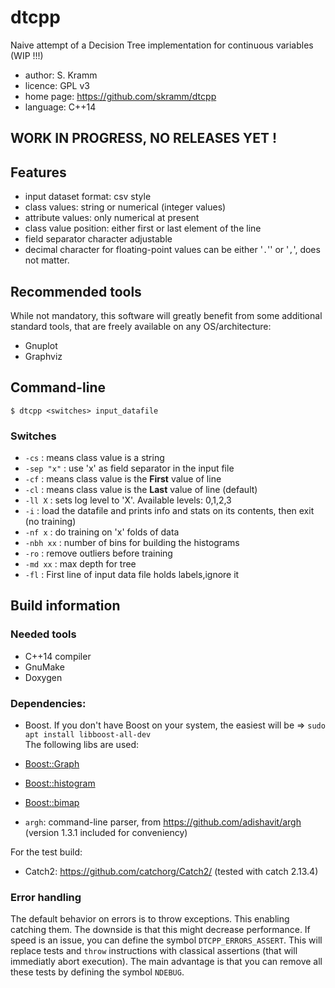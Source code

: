 # dtcpp
Naive attempt of a Decision Tree implementation for continuous variables (WIP !!!)

* author: S. Kramm
* licence: GPL v3
* home page: https://github.com/skramm/dtcpp
* language: C++14


## WORK IN PROGRESS, NO RELEASES YET !


## Features
* input dataset format: csv style
 * class values: string or numerical (integer values)
 * attribute values: only numerical at present
 * class value position: either first or last element of the line
 * field separator character adjustable
 * decimal character for floating-point values can be either '`.`'' or '`,`', does not matter.

## Recommended tools

While not mandatory, this software will greatly benefit from some additional standard tools,
that are freely available on any OS/architecture:
* Gnuplot
* Graphviz


## Command-line

`$ dtcpp <switches> input_datafile`

### Switches

* `-cs` : means class value is a string
* `-sep "x"` : use 'x' as field separator in the input file
* `-cf` : means class value is the **First** value of line
* `-cl` : means class value is the **Last** value of line (default)
* `-ll X` : sets log level to 'X'. Available levels: 0,1,2,3
* `-i` : load the datafile and prints info and stats on its contents, then exit (no training)
* `-nf x` : do training on 'x' folds of data
* `-nbh xx` : number of bins for building the histograms
* `-ro` : remove outliers before training
* `-md xx` : max depth for tree
* `-fl` : First line of input data file holds labels,ignore it

## Build information

### Needed tools

* C++14 compiler
* GnuMake
* Doxygen

### Dependencies:

* Boost. If you don't have Boost on your system, the easiest will be => `sudo apt install libboost-all-dev`<br>
The following libs are used:
 * [Boost::Graph](https://www.boost.org/doc/libs/1_75_0/libs/graph/doc/index.html)<br>
 * [Boost::histogram](https://www.boost.org/doc/libs/1_75_0/libs/histogram)
 * [Boost::bimap](https://www.boost.org/doc/libs/1_75_0/libs/bimap/)


 * `argh`: command-line parser, from https://github.com/adishavit/argh<br>
(version 1.3.1 included for conveniency)

For the test build:
 * Catch2: https://github.com/catchorg/Catch2/
(tested with catch 2.13.4)


### Error handling

The default behavior on errors is to throw exceptions.
This enabling catching them.
The downside is that this might decrease performance.
If speed is an issue, you can define the symbol
`DTCPP_ERRORS_ASSERT`.
This will replace tests and `throw` instructions with classical assertions
(that will immediatly abort execution).
The main advantage is that you can remove all these tests by defining the symbol `NDEBUG`.


